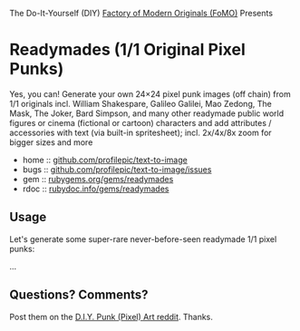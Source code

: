 The Do-It-Yourself (DIY) [Factory of Modern Originals (FoMO)](https://github.com/profilepic/originals) Presents

# Readymades (1/1 Original Pixel Punks)

Yes, you can! Generate your own 24×24 pixel punk images (off chain) from 1/1 originals incl. William Shakespare, Galileo Galilei, Mao Zedong, The Mask, The Joker, Bard Simpson, and many other readymade public world figures or cinema (fictional or cartoon) characters and add attributes / accessories with text (via built-in spritesheet); incl. 2x/4x/8x zoom for bigger sizes and more





* home  :: [github.com/profilepic/text-to-image](https://github.com/profilepic/text-to-image)
* bugs  :: [github.com/profilepic/text-to-image/issues](https://github.com/profilepic/text-to-image/issues)
* gem   :: [rubygems.org/gems/readymades](https://rubygems.org/gems/readymades)
* rdoc  :: [rubydoc.info/gems/readymades](http://rubydoc.info/gems/readymades)




##  Usage

Let's generate some super-rare never-before-seen
readymade 1/1 pixel punks:

...





## Questions? Comments?

Post them on the [D.I.Y. Punk (Pixel) Art reddit](https://old.reddit.com/r/DIYPunkArt). Thanks.

